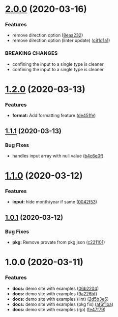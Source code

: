 # [2.0.0](https://github.com/lamabiker/ng-date-interval/compare/v1.2.0...v2.0.0) (2020-03-16)


### Features

* remove direction option ([8eaa232](https://github.com/lamabiker/ng-date-interval/commit/8eaa2329243b2a44b1f8bc4228993925463e693c))
* remove direction option (linter update) ([c81d1a1](https://github.com/lamabiker/ng-date-interval/commit/c81d1a106106d3b2b48e0a8cc519d6fc880e6b13))


### BREAKING CHANGES

* confining the input to a single type is cleaner
* confining the input to a single type is cleaner

# [1.2.0](https://github.com/lamabiker/ng-date-interval/compare/v1.1.1...v1.2.0) (2020-03-13)


### Features

* **format:** Add formatting feature ([de451fe](https://github.com/lamabiker/ng-date-interval/commit/de451fe65220675c98ba89dbe228c6b2203cf336))

## [1.1.1](https://github.com/lamabiker/ng-date-interval/compare/v1.1.0...v1.1.1) (2020-03-13)


### Bug Fixes

* handles input array with null value ([b4c6e0f](https://github.com/lamabiker/ng-date-interval/commit/b4c6e0f49718ef4a15f57ed77e44973a59d60fcc))

# [1.1.0](https://github.com/lamabiker/ng-date-interval/compare/v1.0.1...v1.1.0) (2020-03-12)


### Features

* **input:** hide month/year if same ([0042f53](https://github.com/lamabiker/ng-date-interval/commit/0042f5390c51ec25667bd0360b7fc52197b1916e))

## [1.0.1](https://github.com/lamabiker/ng-date-interval/compare/v1.0.0...v1.0.1) (2020-03-12)


### Bug Fixes

* **pkg:** Remove provate from pkg json ([c221101](https://github.com/lamabiker/ng-date-interval/commit/c221101a5963924f50f1227f0dc4672df292c514))

# 1.0.0 (2020-03-11)


### Features

* **docs:** demo site with examples ([06b2204](https://github.com/lamabiker/ng-date-interval/commit/06b220414d966d6d1f796adeddb6d0fbb8c0b122))
* **docs:** demo site with examples ([9a226bf](https://github.com/lamabiker/ng-date-interval/commit/9a226bfa665d447428596648ba708d97951cc5c2))
* **docs:** demo site with examples (lint) ([2d5b3e6](https://github.com/lamabiker/ng-date-interval/commit/2d5b3e6421e3712d28ba5fa34bea63587aea0d92))
* **docs:** demo site with examples (pkg fix) ([af6f1ba](https://github.com/lamabiker/ng-date-interval/commit/af6f1ba7d9c43e565ffe5d4c2e4c977d31585b1c))
* **docs:** demo site with examples (rjp) ([fe47f79](https://github.com/lamabiker/ng-date-interval/commit/fe47f79edf5feb896d27c020474d298767df68d5))

